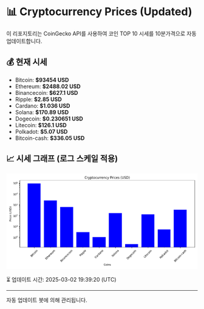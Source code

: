 
# 📊 Cryptocurrency Prices (Updated)

이 리포지토리는 CoinGecko API를 사용하여 코인 TOP 10 시세를 10분가격으로 자동 업데이트합니다.

## 💰 현재 시세
- Bitcoin: **$93454 USD**
- Ethereum: **$2488.02 USD**
- Binancecoin: **$627.1 USD**
- Ripple: **$2.85 USD**
- Cardano: **$1.036 USD**
- Solana: **$170.89 USD**
- Dogecoin: **$0.230651 USD**
- Litecoin: **$126.1 USD**
- Polkadot: **$5.07 USD**
- Bitcoin-cash: **$336.05 USD**

## 📈 시세 그래프 (로그 스케일 적용)
![Crypto Prices](crypto_prices.png)

⏳ 업데이트 시간: 2025-03-02 19:39:20 (UTC)

---
자동 업데이트 봇에 의해 관리됩니다.
